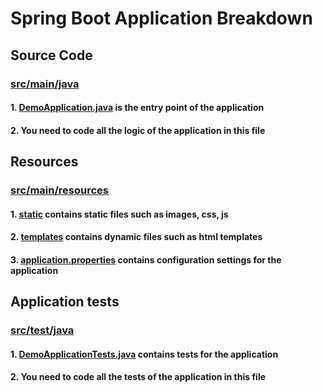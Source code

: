 # Spring Boot Application Breakdown
## Source Code
### <u>src/main/java</u>
#### 1. <u>DemoApplication.java</u> is the entry point of the application
#### 2. You need to code all the logic of the application in this file
## Resources
### <u>src/main/resources</u>
#### 1. <u>static</u> contains static files such as images, css, js
#### 2. <u>templates</u> contains dynamic files such as html templates
#### 3. <u>application.properties</u> contains configuration settings for the application
## Application tests
### <u>src/test/java</u>
#### 1. <u>DemoApplicationTests.java</u> contains tests for the application
#### 2. You need to code all the tests of the application in this file


